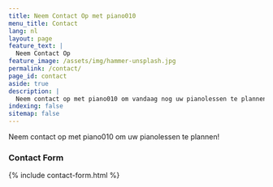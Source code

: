 ```yaml
---
title: Neem Contact Op met piano010
menu_title: Contact
lang: nl
layout: page
feature_text: |
  Neem Contact Op
feature_image: /assets/img/hammer-unsplash.jpg
permalink: /contact/
page_id: contact
aside: true
description: |
  Neem contact op met piano010 om vandaag nog uw pianolessen te plannen! Vul ons contactformulier in voor vragen over lessen, beschikbaarheid en meer. We kijken ernaar uit u te helpen bij het leren van muziek!
indexing: false
sitemap: false
---
```


Neem contact op met piano010 om uw pianolessen te plannen! 

### Contact Form

{% include contact-form.html %}
